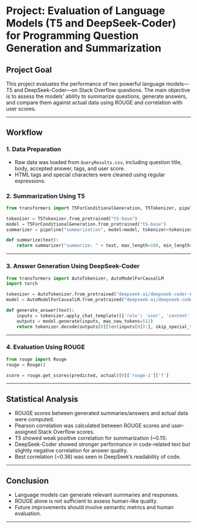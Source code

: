 # Project: Evaluation of Language Models (T5 and DeepSeek-Coder) for Programming Question Generation and Summarization

##  Project Goal
This project evaluates the performance of two powerful language models—T5 and DeepSeek-Coder—on Stack Overflow questions. The main objective is to assess the models' ability to summarize questions, generate answers, and compare them against actual data using ROUGE and correlation with user scores.

---

##  Workflow

### 1. Data Preparation
- Raw data was loaded from `QueryResults.csv`, including question title, body, accepted answer, tags, and user score.
- HTML tags and special characters were cleaned using regular expressions.

### 2. Summarization Using T5
```python
from transformers import T5ForConditionalGeneration, T5Tokenizer, pipeline

tokenizer = T5Tokenizer.from_pretrained("t5-base")
model = T5ForConditionalGeneration.from_pretrained("t5-base")
summarizer = pipeline("summarization", model=model, tokenizer=tokenizer)

def summarize(text):
    return summarizer("summarize: " + text, max_length=100, min_length=25, do_sample=False)[0]['summary_text']
```

---

### 3. Answer Generation Using DeepSeek-Coder
```python
from transformers import AutoTokenizer, AutoModelForCausalLM
import torch

tokenizer = AutoTokenizer.from_pretrained("deepseek-ai/deepseek-coder-6.7b-instruct", trust_remote_code=True)
model = AutoModelForCausalLM.from_pretrained("deepseek-ai/deepseek-coder-6.7b-instruct", torch_dtype=torch.bfloat16).cuda()

def generate_answer(text):
    inputs = tokenizer.apply_chat_template([{'role': 'user', 'content': text}], add_generation_prompt=True, return_tensors="pt").to(model.device)
    outputs = model.generate(inputs, max_new_tokens=512)
    return tokenizer.decode(outputs[0][len(inputs[0]):], skip_special_tokens=True)
```

---

### 4. Evaluation Using ROUGE
```python
from rouge import Rouge
rouge = Rouge()

score = rouge.get_scores(predicted, actual)[0]['rouge-1']['f']
```

---

##  Statistical Analysis
- ROUGE scores between generated summaries/answers and actual data were computed.
- Pearson correlation was calculated between ROUGE scores and user-assigned Stack Overflow scores.
- T5 showed weak positive correlation for summarization (~0.11).
- DeepSeek-Coder showed stronger performance in code-related text but slightly negative correlation for answer quality.
- Best correlation (~0.36) was seen in DeepSeek’s readability of code.

---

##  Conclusion
- Language models can generate relevant summaries and responses.
- ROUGE alone is not sufficient to assess human-like quality.
- Future improvements should involve semantic metrics and human evaluation.

---


```

